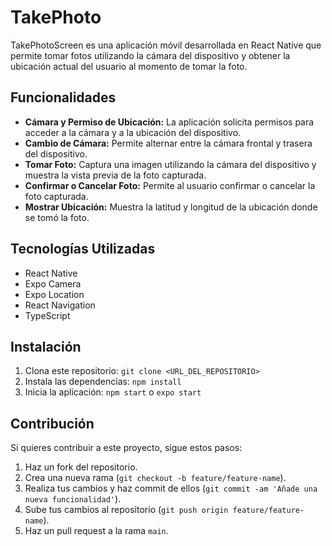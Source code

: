 # TakePhoto

TakePhotoScreen es una aplicación móvil desarrollada en React Native que permite tomar fotos utilizando la cámara del dispositivo y obtener la ubicación actual del usuario al momento de tomar la foto.

## Funcionalidades

- **Cámara y Permiso de Ubicación:** La aplicación solicita permisos para acceder a la cámara y a la ubicación del dispositivo.
- **Cambio de Cámara:** Permite alternar entre la cámara frontal y trasera del dispositivo.
- **Tomar Foto:** Captura una imagen utilizando la cámara del dispositivo y muestra la vista previa de la foto capturada.
- **Confirmar o Cancelar Foto:** Permite al usuario confirmar o cancelar la foto capturada.
- **Mostrar Ubicación:** Muestra la latitud y longitud de la ubicación donde se tomó la foto.

## Tecnologías Utilizadas

- React Native
- Expo Camera
- Expo Location
- React Navigation
- TypeScript

## Instalación

1. Clona este repositorio: `git clone <URL_DEL_REPOSITORIO>`
2. Instala las dependencias: `npm install`
3. Inicia la aplicación: `npm start` o `expo start`

## Contribución

Si quieres contribuir a este proyecto, sigue estos pasos:

1. Haz un fork del repositorio.
2. Crea una nueva rama (`git checkout -b feature/feature-name`).
3. Realiza tus cambios y haz commit de ellos (`git commit -am 'Añade una nueva funcionalidad'`).
4. Sube tus cambios al repositorio (`git push origin feature/feature-name`).
5. Haz un pull request a la rama `main`.
